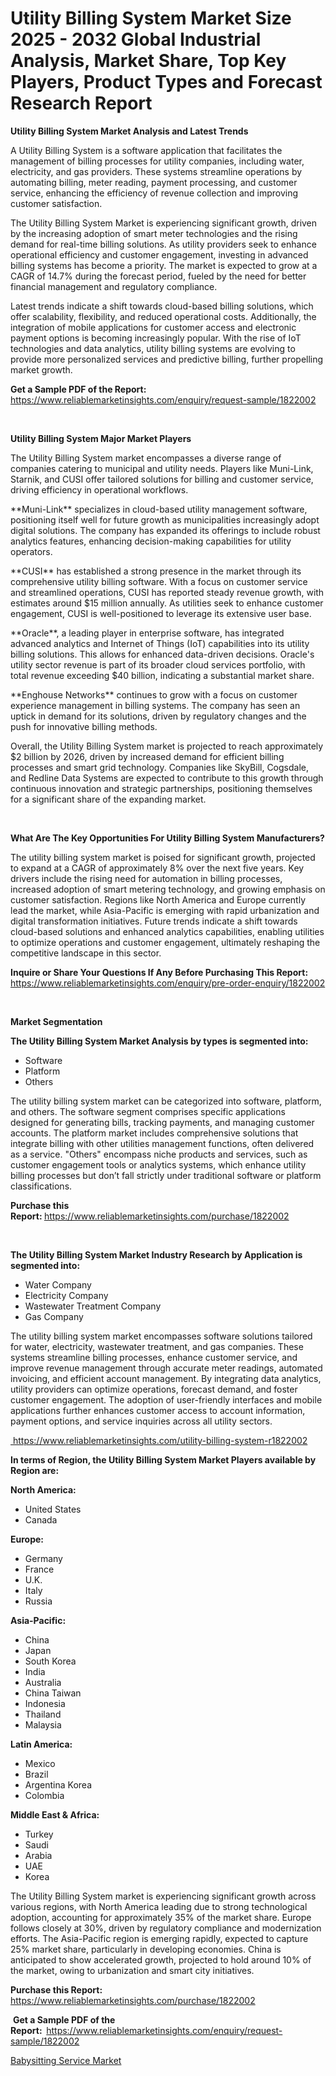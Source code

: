 <p><h1>Utility Billing System Market Size 2025 - 2032 Global Industrial Analysis, Market Share, Top Key Players, Product Types and Forecast Research Report</h1></p><p><strong>Utility Billing System Market Analysis and Latest Trends</strong></p>
<p><p>A Utility Billing System is a software application that facilitates the management of billing processes for utility companies, including water, electricity, and gas providers. These systems streamline operations by automating billing, meter reading, payment processing, and customer service, enhancing the efficiency of revenue collection and improving customer satisfaction.</p><p>The Utility Billing System Market is experiencing significant growth, driven by the increasing adoption of smart meter technologies and the rising demand for real-time billing solutions. As utility providers seek to enhance operational efficiency and customer engagement, investing in advanced billing systems has become a priority. The market is expected to grow at a CAGR of 14.7% during the forecast period, fueled by the need for better financial management and regulatory compliance.</p><p>Latest trends indicate a shift towards cloud-based billing solutions, which offer scalability, flexibility, and reduced operational costs. Additionally, the integration of mobile applications for customer access and electronic payment options is becoming increasingly popular. With the rise of IoT technologies and data analytics, utility billing systems are evolving to provide more personalized services and predictive billing, further propelling market growth.</p></p>
<p><strong>Get a Sample PDF of the Report:&nbsp;</strong> <a href="https://www.reliablemarketinsights.com/enquiry/request-sample/1822002?utm_campaign=3264&utm_medium=2&utm_source=Github&utm_content=ia&utm_term=09032025&utm_id=utility-billing-system">https://www.reliablemarketinsights.com/enquiry/request-sample/1822002</a></p>
<p>&nbsp;</p>
<p><strong>Utility Billing System Major Market Players</strong></p>
<p><p>The Utility Billing System market encompasses a diverse range of companies catering to municipal and utility needs. Players like Muni-Link, Starnik, and CUSI offer tailored solutions for billing and customer service, driving efficiency in operational workflows.</p><p>**Muni-Link** specializes in cloud-based utility management software, positioning itself well for future growth as municipalities increasingly adopt digital solutions. The company has expanded its offerings to include robust analytics features, enhancing decision-making capabilities for utility operators.</p><p>**CUSI** has established a strong presence in the market through its comprehensive utility billing software. With a focus on customer service and streamlined operations, CUSI has reported steady revenue growth, with estimates around $15 million annually. As utilities seek to enhance customer engagement, CUSI is well-positioned to leverage its extensive user base.</p><p>**Oracle**, a leading player in enterprise software, has integrated advanced analytics and Internet of Things (IoT) capabilities into its utility billing solutions. This allows for enhanced data-driven decisions. Oracle's utility sector revenue is part of its broader cloud services portfolio, with total revenue exceeding $40 billion, indicating a substantial market share.</p><p>**Enghouse Networks** continues to grow with a focus on customer experience management in billing systems. The company has seen an uptick in demand for its solutions, driven by regulatory changes and the push for innovative billing methods.</p><p>Overall, the Utility Billing System market is projected to reach approximately $2 billion by 2026, driven by increased demand for efficient billing processes and smart grid technology. Companies like SkyBill, Cogsdale, and Redline Data Systems are expected to contribute to this growth through continuous innovation and strategic partnerships, positioning themselves for a significant share of the expanding market.</p></p>
<p>&nbsp;</p>
<p><strong>What Are The Key Opportunities For Utility Billing System Manufacturers?</strong></p>
<p><p>The utility billing system market is poised for significant growth, projected to expand at a CAGR of approximately 8% over the next five years. Key drivers include the rising need for automation in billing processes, increased adoption of smart metering technology, and growing emphasis on customer satisfaction. Regions like North America and Europe currently lead the market, while Asia-Pacific is emerging with rapid urbanization and digital transformation initiatives. Future trends indicate a shift towards cloud-based solutions and enhanced analytics capabilities, enabling utilities to optimize operations and customer engagement, ultimately reshaping the competitive landscape in this sector.</p></p>
<p><strong>Inquire or Share Your Questions If Any Before Purchasing This Report:</strong> <a href="https://www.reliablemarketinsights.com/enquiry/pre-order-enquiry/1822002?utm_campaign=3264&utm_medium=2&utm_source=Github&utm_content=ia&utm_term=09032025&utm_id=utility-billing-system">https://www.reliablemarketinsights.com/enquiry/pre-order-enquiry/1822002</a></p>
<p>&nbsp;</p>
<p><strong>Market Segmentation</strong></p>
<p><strong>The Utility Billing System Market Analysis by types is segmented into:</strong></p>
<p><ul><li>Software</li><li>Platform</li><li>Others</li></ul></p>
<p><p>The utility billing system market can be categorized into software, platform, and others. The software segment comprises specific applications designed for generating bills, tracking payments, and managing customer accounts. The platform market includes comprehensive solutions that integrate billing with other utilities management functions, often delivered as a service. "Others" encompass niche products and services, such as customer engagement tools or analytics systems, which enhance utility billing processes but don’t fall strictly under traditional software or platform classifications.</p></p>
<p><strong>Purchase this Report:&nbsp;</strong><a href="https://www.reliablemarketinsights.com/purchase/1822002?utm_campaign=3264&utm_medium=2&utm_source=Github&utm_content=ia&utm_term=09032025&utm_id=utility-billing-system">https://www.reliablemarketinsights.com/purchase/1822002</a></p>
<p>&nbsp;</p>
<p><strong>The Utility Billing System Market Industry Research by Application is segmented into:</strong></p>
<p><ul><li>Water Company</li><li>Electricity Company</li><li>Wastewater Treatment Company</li><li>Gas Company</li></ul></p>
<p><p>The utility billing system market encompasses software solutions tailored for water, electricity, wastewater treatment, and gas companies. These systems streamline billing processes, enhance customer service, and improve revenue management through accurate meter readings, automated invoicing, and efficient account management. By integrating data analytics, utility providers can optimize operations, forecast demand, and foster customer engagement. The adoption of user-friendly interfaces and mobile applications further enhances customer access to account information, payment options, and service inquiries across all utility sectors.</p></p>
<p><a href="https://www.reliablemarketinsights.com/utility-billing-system-r1822002?utm_campaign=3264&utm_medium=2&utm_source=Github&utm_content=ia&utm_term=09032025&utm_id=utility-billing-system">&nbsp;https://www.reliablemarketinsights.com/utility-billing-system-r1822002</a></p>
<p><strong>In terms of Region, the Utility Billing System Market Players available by Region are:</strong></p>
<p>
    <p> <strong> North America: </strong>
        <ul>
            <li>United States</li>
            <li>Canada</li>
        </ul>
        </p> 
    <p> <strong> Europe: </strong>
        <ul>
            <li>Germany</li>
            <li>France</li>
            <li>U.K.</li>
            <li>Italy</li>
            <li>Russia</li>
        </ul>
        </p> 
    <p> <strong> Asia-Pacific: </strong>
        <ul>
            <li>China</li>
            <li>Japan</li>
            <li>South Korea</li>
            <li>India</li>
            <li>Australia</li>
            <li>China Taiwan</li>
            <li>Indonesia</li>
            <li>Thailand</li>
            <li>Malaysia</li>
        </ul>
        </p> 
    <p> <strong> Latin America: </strong>
        <ul>
            <li>Mexico</li>
            <li>Brazil</li>
            <li>Argentina Korea</li>
            <li>Colombia</li>
        </ul>
        </p> 
    <p> <strong> Middle East & Africa: </strong>
        <ul>
            <li>Turkey</li>
            <li>Saudi</li>
            <li>Arabia</li>
            <li>UAE</li>
            <li>Korea</li>
        </ul>
    </p>
    </p>
<p><p>The Utility Billing System market is experiencing significant growth across various regions, with North America leading due to strong technological adoption, accounting for approximately 35% of the market share. Europe follows closely at 30%, driven by regulatory compliance and modernization efforts. The Asia-Pacific region is emerging rapidly, expected to capture 25% market share, particularly in developing economies. China is anticipated to show accelerated growth, projected to hold around 10% of the market, owing to urbanization and smart city initiatives.</p></p>
<p><strong>Purchase this Report: </strong><a href="https://www.reliablemarketinsights.com/purchase/1822002?utm_campaign=3264&utm_medium=2&utm_source=Github&utm_content=ia&utm_term=09032025&utm_id=utility-billing-system">https://www.reliablemarketinsights.com/purchase/1822002</a></p>
<p>&nbsp;<strong>Get a Sample PDF of the Report:&nbsp;&nbsp;</strong><a href="https://www.reliablemarketinsights.com/enquiry/request-sample/1822002?utm_campaign=3264&utm_medium=2&utm_source=Github&utm_content=ia&utm_term=09032025&utm_id=utility-billing-system">https://www.reliablemarketinsights.com/enquiry/request-sample/1822002</a></p>
<p><strong></strong></p>
<p><p><a href="https://github.com/tanckfelli84/Market-Research-Report-List-1/blob/main/babysitting-service-market.md?utm_campaign=3264&utm_medium=2&utm_source=Github&utm_content=ia&utm_term=09032025&utm_id=utility-billing-system">Babysitting Service Market</a></p></p>